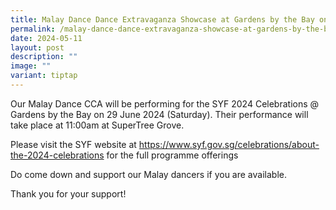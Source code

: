 ```yaml
---
title: Malay Dance Dance Extravaganza Showcase at Gardens by the Bay on 29 June 2024
permalink: /malay-dance-dance-extravaganza-showcase-at-gardens-by-the-bay-on-29-june-2024/
date: 2024-05-11
layout: post
description: ""
image: ""
variant: tiptap
---
```

<p>Our Malay Dance CCA will be performing for the SYF 2024 Celebrations @
Gardens by the Bay on 29 June 2024 (Saturday). Their performance will take
place at 11:00am at SuperTree Grove.</p>
<p>Please visit the SYF website at <a href="https://www.syf.gov.sg/celebrations/about-the-2024-celebrations" rel="noopener noreferrer nofollow" target="_blank">https://www.syf.gov.sg/celebrations/about-the-2024-celebrations</a> for
the full programme offerings</p>
<p>Do come down and support our Malay dancers if you are available.</p>
<p>Thank you for your support!</p>